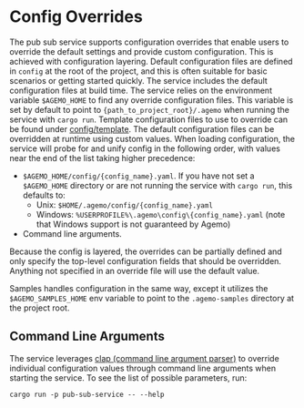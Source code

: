 # Config Overrides

The pub sub service supports configuration overrides that enable users to override the default
settings and provide custom configuration. This is achieved with configuration layering. Default
configuration files are defined in `config` at the root of the project, and this is often
suitable for basic scenarios or getting started quickly. The service includes the default
configuration files at build time. The service relies on the environment variable `$AGEMO_HOME` to
find any override configuration files. This variable is set by default to point to
`{path_to_project_root}/.agemo` when running the service with `cargo run`. Template configuration
files to use to override can be found under [config/template](../config/template/). The default
configuration files can be overridden at runtime using custom values. When loading configuration,
the service will probe for and unify config in the following order, with values near the end of the
list taking higher precedence:

- `$AGEMO_HOME/config/{config_name}.yaml`. If you have not set a `$AGEMO_HOME` directory or are
not running the service with `cargo run`, this defaults to:
  - Unix: `$HOME/.agemo/config/{config_name}.yaml`
  - Windows: `%USERPROFILE%\.agemo\config\{config_name}.yaml` (note that Windows support is not
  guaranteed by Agemo)
- Command line arguments.

Because the config is layered, the overrides can be partially defined and only specify the
top-level configuration fields that should be overridden. Anything not specified in an override
file will use the default value.

Samples handles configuration in the same way, except it utilizes the `$AGEMO_SAMPLES_HOME` env
variable to point to the `.agemo-samples` directory at the project root.

## Command Line Arguments

The service leverages [clap (command line argument parser)](https://github.com/clap-rs/clap) to
override individual configuration values through command line arguments when starting the service.
To see the list of possible parameters, run:

```shell
cargo run -p pub-sub-service -- --help
```
